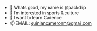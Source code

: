 - 👋 Whats good, my name is @packdrip
- 👀 I’m interested in sports & culture
- 🌱 I want to learn Cadence
- 📫 EMAIL: quinlancameronm@gmail.com

<!---
packdrip/packdrip is a ✨ special ✨ repository because its `README.md` (this file) appears on your GitHub profile.
You can click the Preview link to take a look at your changes.
--->
